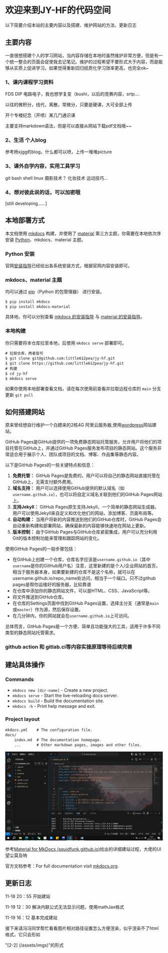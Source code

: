 # 欢迎来到JY-HF的代码空间

以下简要介绍本站的主要内容以及搭建、维护网站的方法、更新日志

## 主要内容

一直很想搭建个人的学习网站，当内容存储在本地时虽然维护非常方便，但是有一个统一整合的页面会促使我去记笔记。维护的过程希望不要形式大于内容，而是能够从实质上促进学习。如果觉得重新回归纸质化学习效率更高，也完全ok~

### 1、课内课程学习资料

FDS DIP 电路电子，我也想学复变（bushi，以后的竞赛内容，srtp....

以往的微积分，线代，离散，常微分，只要是硬课，大可全部上传

开个专楼纪念（开喷）某几门通识课

主要支持markdown语法，但是可以直接从网站下载pdf文档哦~~

### 2、生活 个人blog

参考杨xjgg的blog，什么都可以喷，上传一堆堆picture

### 3、课外自学内容，实用工具学习

git bash  shell    linux     摄影技术？  化妆技术       运动技巧...

### 4、想对彼此说的话，可以加密哦

[still developing......]

## 本地部署方式

本文档使用 [mkdocs](https://www.mkdocs.org/) 构建，并使用了 [material](https://squidfunk.github.io/mkdocs-material/) 第三方主题，你需要在本地依次序安装 [Python](https://python.org/)、mkdocs、material 主题。

### Python 安装

官网[安装指导](https://wiki.python.org/moin/BeginnersGuide/Download)已经给出各系统安装方式，根据官网内容安装即可。

### mkdocs、material 主题

均可以通过 [pip](https://pypi.org/project/pip/)（Python 的包管理器） 进行安装。

```
$ pip install mkdocs
$ pip install mkdocs-material
```

具体地，你可以分别查看 [mkdocs 的安装指导](https://www.mkdocs.org/getting-started/#installation) 与 [material 的安装指导](https://squidfunk.github.io/mkdocs-material/getting-started/#installation)。

### 本地构建

你只需要将本仓库拉至本地，后使用 `mkdocs serve` 部署即可。

```
# 拉取仓库，两者皆可
$ git clone git@github.com:little612pea/jy-hf.git
$ git clone https://github.com/little612pea/jy-hf.git
# 构建
$ cd jy-hf
$ mkdocs serve
```

如果你使用本地部署查看文档，请在每次使用前查看并拉取远程仓库的 `main` 分支更新 `git pull`

## 如何搭建网站

原来曾经想自行维护一个白嫖来的2核4G 阿里云服务器,使用[wordpress](https://wordpress.com/zh-cn/)网站建站，

GitHub Pages是GitHub提供的一项免费静态网站托管服务，允许用户将他们的项目托管在GitHub上，并通过GitHub Pages服务发布项目的静态网站。这个服务非常适合用于展示个人、团队或项目的文档、博客、作品集等静态内容。

以下是GitHub Pages的一些关键特点和信息：

1. **免费托管：** GitHub Pages是免费的，用户可以将自己的静态网站直接托管在GitHub上，无需支付额外费用。
2. **域名支持：** 用户可以选择使用GitHub提供的默认域名（如`username.github.io`），也可以将自定义域名关联到他们的GitHub Pages网站上。
3. **支持Jekyll：** GitHub Pages原生支持Jekyll，一个简单的静态网站生成器。用户可以使用Jekyll来自定义和优化他们的网站，添加博客、页面布局等。
4. **自动构建：** 当用户将新的内容推送到他们的GitHub仓库时，GitHub Pages会自动重新构建和部署网站，确保最新的内容能够快速地在网站上更新。
5. **版本控制：** 由于GitHub Pages与GitHub仓库紧密集成，用户可以充分利用Git的版本控制功能来管理和跟踪网站的变化。

使用GitHub Pages的一般步骤包括：

- 在GitHub上创建一个仓库，仓库名字应该是`username.github.io`（其中`username`是你的GitHub用户名）注意，这里新建的是个人/企业网站的首页，相当于服务器本身，如果要新建的仓库不是这个名称，就可以在username.github.io/repo_name处访问，相当于一个端口。只不过github pages是帮你运维好的服务器，比较靠谱
- 在仓库中添加你的静态网站文件，可以是HTML、CSS、JavaScript等。
- 将文件推送到GitHub仓库。
- 在仓库的Settings页面中找到GitHub Pages设置，选择主分支（通常是`main`或`master`）作为源，然后保存设置。
- 在几分钟内，你的网站就会在`username.github.io`上可访问。

总体而言，GitHub Pages是一个方便、简单且功能强大的工具，适用于许多不同类型的静态网站托管需求。



### github action 和 gitlab.ci等内容实操原理等待后续完善

## 建站具体操作

### Commands

* `mkdocs new [dir-name]` - Create a new project.
* `mkdocs serve` - Start the live-reloading docs server.
* `mkdocs build` - Build the documentation site.
* `mkdocs -h` - Print help message and exit.

### Project layout

    mkdocs.yml    # The configuration file.
    docs/
        index.md  # The documentation homepage.
        ...       # Other markdown pages, images and other files.

![image-20231119162719305](./assets/image-20231119162719305.png)

参考[Material for MkDocs (squidfunk.github.io)](https://squidfunk.github.io/mkdocs-material/)给出的详细建站过程，大佬的UI望尘莫及呐

官方文档参考：For full documentation visit [mkdocs.org](https://www.mkdocs.org).

## 更新日志

11-18 20：55 开始建站

11-19 12：30 解决内联公式无法显示问题，使用mathJax格式

11-19 16：12 基本完成建站

接下来请冯冯同学帮忙看看图片相对路径设置怎么方便渲染，似乎渲染不了html格式，它只会形如

"[2-2] (/assets/imgs)"的形式
